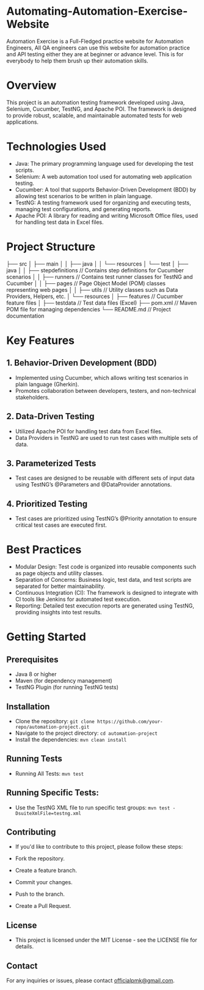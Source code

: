 # Automating-Automation-Exercise-Website
Automation Exercise is a Full-Fledged practice website for Automation Engineers, All QA engineers can use this website for automation practice and API testing either they are at beginner or advance level. This is for everybody to help them brush up their automation skills.

# Overview
This project is an automation testing framework developed using Java, Selenium, Cucumber, TestNG, and Apache POI. The framework is designed to provide robust, scalable, and maintainable automated tests for web applications.

# Technologies Used
- Java: The primary programming language used for developing the test scripts.
- Selenium: A web automation tool used for automating web application testing.
- Cucumber: A tool that supports Behavior-Driven Development (BDD) by allowing test scenarios to be written in plain language.
- TestNG: A testing framework used for organizing and executing tests, managing test configurations, and generating reports.
- Apache POI: A library for reading and writing Microsoft Office files, used for handling test data in Excel files.

# Project Structure

├── src
│   ├── main
│   │   ├── java
│   │   └── resources
│   └── test
│       ├── java
│       │   ├── stepdefinitions  // Contains step definitions for Cucumber scenarios
│       │   ├── runners          // Contains test runner classes for TestNG and Cucumber
│       │   ├── pages            // Page Object Model (POM) classes representing web pages
│       │   ├── utils            // Utility classes such as Data Providers, Helpers, etc.
│       └── resources
│           ├── features         // Cucumber feature files
│           ├── testdata         // Test data files (Excel)
├── pom.xml                      // Maven POM file for managing dependencies
└── README.md                    // Project documentation


# Key Features
## 1. Behavior-Driven Development (BDD)
- Implemented using Cucumber, which allows writing test scenarios in plain language (Gherkin).
- Promotes collaboration between developers, testers, and non-technical stakeholders.
## 2. Data-Driven Testing
- Utilized Apache POI for handling test data from Excel files.
- Data Providers in TestNG are used to run test cases with multiple sets of data.
## 3. Parameterized Tests
- Test cases are designed to be reusable with different sets of input data using TestNG’s @Parameters and @DataProvider annotations.
## 4. Prioritized Testing
- Test cases are prioritized using TestNG’s @Priority annotation to ensure critical test cases are executed first.

# Best Practices
- Modular Design: Test code is organized into reusable components such as page objects and utility classes.
- Separation of Concerns: Business logic, test data, and test scripts are separated for better maintainability.
- Continuous Integration (CI): The framework is designed to integrate with CI tools like Jenkins for automated test execution.
- Reporting: Detailed test execution reports are generated using TestNG, providing insights into test results.


# Getting Started
## Prerequisites
- Java 8 or higher
- Maven (for dependency management)
- TestNG Plugin (for running TestNG tests)
## Installation
- Clone the repository:
`git clone https://github.com/your-repo/automation-project.git`
- Navigate to the project directory:
`cd automation-project`
- Install the dependencies:
`mvn clean install`
## Running Tests
- Running All Tests:
`mvn test`
## Running Specific Tests:
- Use the TestNG XML file to run specific test groups:
`mvn test -DsuiteXmlFile=testng.xml`
## Contributing
- If you'd like to contribute to this project, please follow these steps:

- Fork the repository.
- Create a feature branch.
- Commit your changes.
- Push to the branch.
- Create a Pull Request.
## License
- This project is licensed under the MIT License - see the LICENSE file for details.

## Contact
For any inquiries or issues, please contact officialpmk@gmail.com.






















